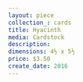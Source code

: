 ```yaml
---
layout: piece
collection_: cards
title: Hyacinth
media: Cardstock
description:
dimensions: 4½ x 5½
price: $3.50
create_date: 2016
---
```

